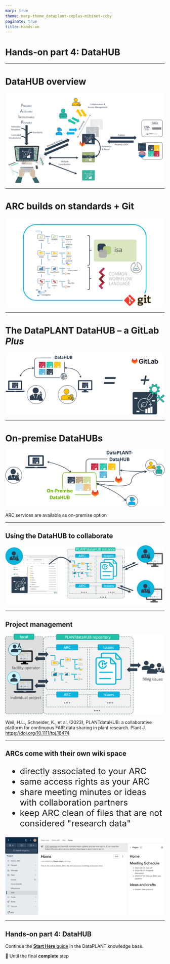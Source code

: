 ```yaml
---
marp: true
theme: marp-theme_dataplant-ceplas-mibinet-ccby
paginate: true
title: Hands-on
---
```


# Hands-on part 4: DataHUB

---

# DataHUB overview

![w:900px](./../../images/dataplant-bigpicture-seq8.png)

---

# ARC builds on standards + Git

![w:900](./../../images/arc-buildsonstandards2.png)

---

# The DataPLANT DataHUB &ndash; a GitLab ***Plus***

![](./../../images/datahub/datahub-gitlab.drawio.png)

---

# On-premise DataHUBs

![alt text](../../images/datahub/datahub-onpremise.drawio.png)

ARC services are available as on-premise option


---

## Using the DataHUB to collaborate

![](../../images/start-here/collaboration-plantdatahub.svg)

---

## Project management

![w:800](../../images/tpj16474-fig-0007-m.jpg)

<span class="footer-reference"> Weil, H.L., Schneider, K., et al. (2023), PLANTdataHUB: a collaborative platform for continuous FAIR data sharing in plant research. Plant J. https://doi.org/10.1111/tpj.16474 </span>

---

## ARCs come with their own wiki space

<div class="two-columns">

<div style="font-size: 27px">

- directly associated to your ARC
- same access rights as your ARC
- share meeting minutes or ideas with collaboration partners
- keep ARC clean of files that are not considered "research data"

</div>

<div>

![w:600](../../images/datahub/datahub-wiki.png)

</div>
</div>



---

## Hands-on part 4: DataHUB

Continue the [**Start Here** guide](https://nfdi4plants.github.io/nfdi4plants.knowledgebase/start-here/) in the DataPLANT knowledge base.

:pencil: Until the final **complete** step
